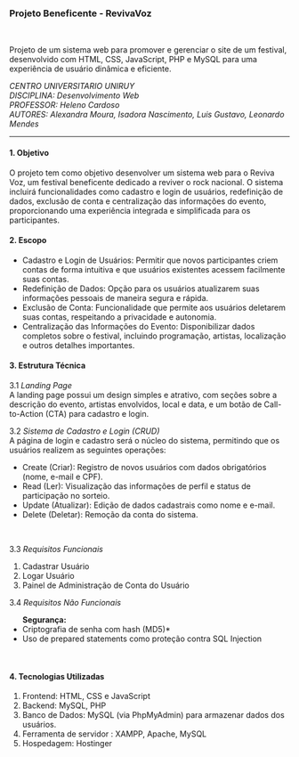<h3><b>Projeto Beneficente - RevivaVoz</b></h3>
<br>

Projeto de um sistema web para promover e gerenciar o site de um
festival, desenvolvido com HTML, CSS, JavaScript, PHP e MySQL para uma
experiência de usuário dinâmica e eficiente.


_CENTRO UNIVERSITARIO UNIRUY_ <br>
_DISCIPLINA: Desenvolvimento Web_ <br>
_PROFESSOR: Heleno Cardoso_ <br>
_AUTORES: Alexandra Moura, Isadora Nascimento, Luis Gustavo,
Leonardo Mendes_
<hr>

<h4> 1. Objetivo </h4>
O projeto tem como objetivo desenvolver um sistema web para o Reviva
Voz, um festival beneficente dedicado a reviver o rock nacional. O sistema
incluirá funcionalidades como cadastro e login de usuários, redefinição de
dados, exclusão de conta e centralização das informações do evento,
proporcionando uma experiência integrada e simplificada para os
participantes.

<h4> 2. Escopo </h4>
<ul>  
<li>Cadastro e Login de Usuários: Permitir que novos participantes criem
contas de forma intuitiva e que usuários existentes acessem facilmente
suas contas.</li>
<li>Redefinição de Dados: Opção para os usuários atualizarem suas
informações pessoais de maneira segura e rápida.</li>
<li>Exclusão de Conta: Funcionalidade que permite aos usuários deletarem
suas contas, respeitando a privacidade e autonomia.</li>
<li>Centralização das Informações do Evento: Disponibilizar dados completos
sobre o festival, incluindo programação, artistas, localização e outros
detalhes importantes.</li>
</ul>

<h4> 3. Estrutura Técnica </h4>

3.1 _Landing Page_
<br>
A landing page possui um design simples e atrativo, com seções sobre a
descrição do evento, artistas envolvidos, local e data, e um botão de Call-
to-Action (CTA) para cadastro e login.

3.2 _Sistema de Cadastro e Login (CRUD)_
<br>
A página de login e cadastro será o núcleo do sistema, permitindo que os
usuários realizem as seguintes operações:
<ul>
<li>Create (Criar): Registro de novos usuários com dados obrigatórios (nome,
e-mail e CPF).</li>
<li>Read (Ler): Visualização das informações de perfil e status de participação
no sorteio.</li>
<li>Update (Atualizar): Edição de dados cadastrais como nome e e-mail.</li>
<li>Delete (Deletar): Remoção da conta do sistema.</li>
</ul>
<br>

3.3 _Requisitos Funcionais_
<br>
<ol>
<li>Cadastrar Usuário</li>
<li>Logar Usuário</li>
<li>Painel de Administração de Conta do Usuário</li>
</ol>

3.4 _Requisitos Não Funcionais_
<br>
<ul> <b>Segurança:</b>
  <li>Criptografia de senha com hash (MD5)*</li>
  <li>Uso de prepared statements como proteção contra SQL
  Injection</li>
</ul>
<br>
<h4> 4. Tecnologias Utilizadas </h4>
<ol>
<li>Frontend: HTML, CSS e JavaScript</li>
<li>Backend: MySQL, PHP</li>
<li>Banco de Dados: MySQL (via PhpMyAdmin) para armazenar dados
dos usuários.</li>
<li>Ferramenta de servidor : XAMPP, Apache, MySQL </li>
<li>Hospedagem: Hostinger </li>
</ol>
